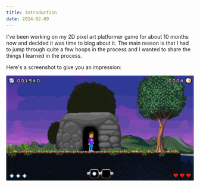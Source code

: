 ```yaml
---
title: Introduction
date: 2024-02-09
---
```

I've been working on my 2D pixel art platformer game for about 10 months now and decided it was time to blog about it. The main reason is that I had to jump through quite a few hoops in the process and I wanted to share the things I learned in the process.

Here's a screenshot to give you an impression:

![Screenshot](2024-02-09-introduction/screenshot.jpg)
